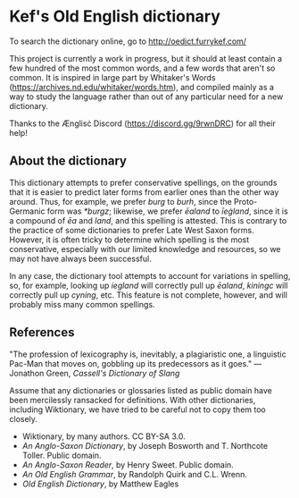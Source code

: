 # Kef's Old English dictionary

To search the dictionary online, go to http://oedict.furrykef.com/

This project is currently a work in progress, but it should at least contain a few hundred of the most common words, and a few words that aren't so common. It is inspired in large part by Whitaker's Words (https://archives.nd.edu/whitaker/words.htm), and compiled mainly as a way to study the language rather than out of any particular need for a new dictionary.

Thanks to the Ænglisċ Discord (https://discord.gg/9rwnDRC) for all their help!


## About the dictionary

This dictionary attempts to prefer conservative spellings, on the grounds that it is easier to predict later forms from earlier ones than the other way around. Thus, for example, we prefer _burg_ to _burh_, since the Proto-Germanic form was _*burgz_; likewise, we prefer _ēaland_ to _īeġland_, since it is a compound of _ēa_ and _land_, and this spelling is attested. This is contrary to the practice of some dictionaries to prefer Late West Saxon forms. However, it is often tricky to determine which spelling is the most conservative, especially with our limited knowledge and resources, so we may not have always been successful.

In any case, the dictionary tool attempts to account for variations in spelling, so, for example, looking up _iegland_ will correctly pull up _ēaland_, _kiningc_ will correctly pull up _cyning_, etc. This feature is not complete, however, and will probably miss many common spellings.


## References

"The profession of lexicography is, inevitably, a plagiaristic one, a linguistic Pac-Man that moves on, gobbling up its predecessors as it goes." — Jonathon Green, _Cassell's Dictionary of Slang_

Assume that any dictionaries or glossaries listed as public domain have been mercilessly ransacked for definitions. With other dictionaries, including Wiktionary, we have tried to be careful not to copy them too closely.

* Wiktionary, by many authors. CC BY-SA 3.0.
* _An Anglo-Saxon Dictionary_, by Joseph Bosworth and T. Northcote Toller. Public domain.
* _An Anglo-Saxon Reader_, by Henry Sweet. Public domain.
* _An Old English Grammar_, by Randolph Quirk and C.L. Wrenn.
* _Old English Dictionary_, by Matthew Eagles


